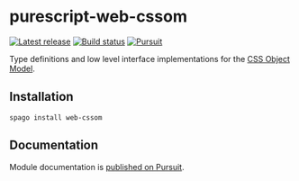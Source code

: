 # purescript-web-cssom

[![Latest release](http://img.shields.io/github/release/purescript-web/purescript-web-cssom.svg)](https://github.com/purescript-web/purescript-web-cssom/releases)
[![Build status](https://github.com/purescript-web/purescript-web-cssom/workflows/CI/badge.svg?branch=master)](https://github.com/purescript-web/purescript-web-cssom/actions?query=workflow%3ACI+branch%3Amaster)
[![Pursuit](https://pursuit.purescript.org/packages/purescript-web-cssom/badge)](https://pursuit.purescript.org/packages/purescript-web-cssom)

Type definitions and low level interface implementations for the [CSS Object Model](https://www.w3.org/TR/cssom/).

## Installation

```
spago install web-cssom
```

## Documentation

Module documentation is [published on Pursuit](http://pursuit.purescript.org/packages/purescript-web-cssom).
